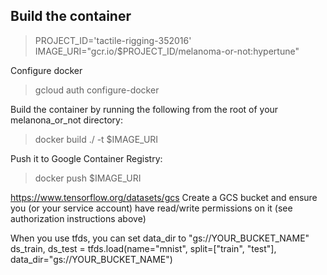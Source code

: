 ## Build the container

>PROJECT_ID='tactile-rigging-352016'
>IMAGE_URI="gcr.io/$PROJECT_ID/melanoma-or-not:hypertune"

Configure docker
>gcloud auth configure-docker

Build the container by running the following from the root of your melanona_or_not directory:
>docker build ./ -t $IMAGE_URI

Push it to Google Container Registry:
>docker push $IMAGE_URI


https://www.tensorflow.org/datasets/gcs 
Create a GCS bucket and ensure you (or your service account) have read/write permissions on it (see authorization instructions above)

When you use tfds, you can set data_dir to "gs://YOUR_BUCKET_NAME"
ds_train, ds_test = tfds.load(name="mnist", split=["train", "test"], data_dir="gs://YOUR_BUCKET_NAME")



